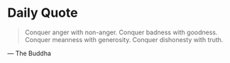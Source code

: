 # Daily Quote

> Conquer anger with non-anger. Conquer badness with goodness. Conquer meanness with generosity. Conquer dishonesty with truth.

— The Buddha
